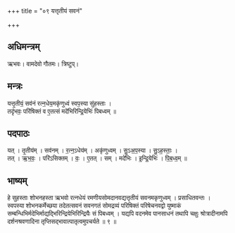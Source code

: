 +++
title = "०९ यत्तृतीयं सवनं"

+++
## अधिमन्त्रम्
ऋभवः। वामदेवो गौतमः। त्रिष्टुप्।

## मन्त्रः
यत्तृ॒तीयं॒ सव॑नं रत्न॒धेय॒मकृ॑णुध्वं स्वप॒स्या सु॑हस्ताः ।  
तदृ॑भवः॒ परि॑षिक्तं व ए॒तत्सं मदे॑भिरिन्द्रि॒येभिः॑ पिबध्वम् ॥

## पदपाठः
यत् । तृ॒तीय॑म् । सव॑नम् । र॒त्न॒ऽधेय॑म् । अकृ॑णुध्वम् । सु॒ऽअ॒प॒स्या । सु॒ऽह॒स्ताः॒ ।  
तत् । ऋ॒भ॒वः॒ । परि॑ऽसिक्तम् । वः॒ । ए॒तत् । सम् । मदे॑भिः । इ॒न्द्रि॒येभिः॑ । पि॒ब॒ध्व॒म् ॥

## भाष्यम्
हे सुहस्ताः शोभनहस्ता ऋभवो रत्नधेयं रमणीयसोमदानवद्यत्तृतीयं सवनमकृणुध्वम् । प्रसाधितवन्तः । स्वपस्या शोभनकर्मेच्छया तदेतत्सवनं सवनगतं सोमद्रव्यं परिषिक्तं परिषेचनवद्वो युष्माकं सम्बन्धिभिर्मदेभिर्माद्यद्भिरिन्द्रियेभिरिन्द्रियैः सं पिबध्वम् । यद्यपि वदनमेव पानसाधनं तथापि चक्षुः श्रोत्रादीनामपि दर्शनश्रवणादिना तृप्तिसद्भावात्पातृत्वमुपचर्यते ॥ ९ ॥